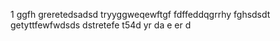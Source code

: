 1
ggfh
greretedsadsd
tryyggweqewftgf
fdffeddqgrrhy
fghsdsdt
getyttfewfwdsds
dstretefe
t54d
yr
da
e
er
d
